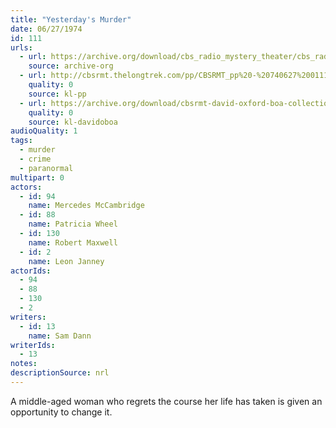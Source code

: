 ```yaml
---
title: "Yesterday's Murder"
date: 06/27/1974
id: 111
urls: 
  - url: https://archive.org/download/cbs_radio_mystery_theater/cbs_radio_mystery_theater-0101-0150.zip/cbs_radio_mystery_theater-0101-0150%2Fcbsrmt_0111_yesterdays_murder.mp3
    source: archive-org
  - url: http://cbsrmt.thelongtrek.com/pp/CBSRMT_pp%20-%20740627%200111%20Yesterday%27s%20Murder.mp3
    quality: 0
    source: kl-pp
  - url: https://archive.org/download/cbsrmt-david-oxford-boa-collection/CBSRMT-740627-0111-Yesterday's-Murder-(32-22)-[2007]-{BoA}.mp3
    quality: 0
    source: kl-davidoboa
audioQuality: 1
tags: 
  - murder
  - crime
  - paranormal
multipart: 0
actors:  
  - id: 94
    name: Mercedes McCambridge  
  - id: 88
    name: Patricia Wheel  
  - id: 130
    name: Robert Maxwell  
  - id: 2
    name: Leon Janney
actorIds:  
  - 94  
  - 88  
  - 130  
  - 2
writers:  
  - id: 13
    name: Sam Dann
writerIds:  
  - 13
notes: 
descriptionSource: nrl
---
```

A middle-aged woman who regrets the course her life has taken is given an opportunity to change it.